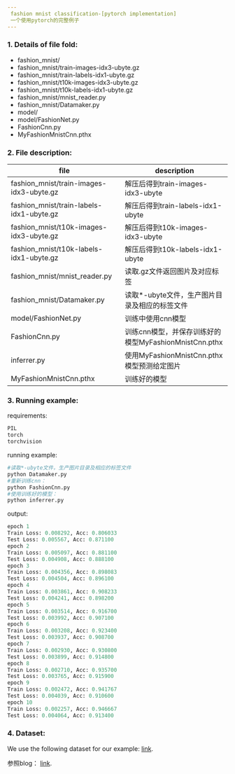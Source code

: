 ```yaml
---
 fashion mnist classification-[pytorch implementation]
 一个使用pytorch的完整例子
---
```

### 1. Details of file fold:
- fashion_mnist/
- fashion_mnist/train-images-idx3-ubyte.gz
- fashion_mnist/train-labels-idx1-ubyte.gz
- fashion_mnist/t10k-images-idx3-ubyte.gz
- fashion_mnist/t10k-labels-idx1-ubyte.gz
- fashion_mnist/mnist_reader.py
- fashion_mnist/Datamaker.py
- model/
- model/FashionNet.py
- FashionCnn.py
- MyFashionMnistCnn.pthx

### 2. File description:

| file | description|
|---|---|
|fashion_mnist/train-images-idx3-ubyte.gz|解压后得到train-images-idx3-ubyte|
|fashion_mnist/train-labels-idx1-ubyte.gz|解压后得到train-labels-idx1-ubyte|
|fashion_mnist/t10k-images-idx3-ubyte.gz|解压后得到t10k-images-idx3-ubyte|
|fashion_mnist/t10k-labels-idx1-ubyte.gz|解压后得到t10k-labels-idx1-ubyte|
|fashion_mnist/mnist_reader.py|读取.gz文件返回图片及对应标签|
|fashion_mnist/Datamaker.py|读取*-ubyte文件，生产图片目录及相应的标签文件|
|model/FashionNet.py|训练中使用cnn模型|
|FashionCnn.py|训练cnn模型，并保存训练好的模型MyFashionMnistCnn.pthx|
|inferrer.py|使用MyFashionMnistCnn.pthx模型预测给定图片|
|MyFashionMnistCnn.pthx|训练好的模型|

### 3. Running example:
requirements:
```python
PIL
torch
torchvision
```
running example:
```python
#读取*-ubyte文件，生产图片目录及相应的标签文件
python Datamaker.py
#重新训练cnn：
python FashionCnn.py
#使用训练好的模型：
python inferrer.py
```
output:
```python
epoch 1
Train Loss: 0.008292, Acc: 0.806033
Test Loss: 0.005567, Acc: 0.871100
epoch 2
Train Loss: 0.005097, Acc: 0.881100
Test Loss: 0.004908, Acc: 0.888100
epoch 3
Train Loss: 0.004356, Acc: 0.898083
Test Loss: 0.004504, Acc: 0.896100
epoch 4
Train Loss: 0.003861, Acc: 0.908233
Test Loss: 0.004241, Acc: 0.898200
epoch 5
Train Loss: 0.003514, Acc: 0.916700
Test Loss: 0.003992, Acc: 0.907100
epoch 6
Train Loss: 0.003208, Acc: 0.923400
Test Loss: 0.003937, Acc: 0.908700
epoch 7
Train Loss: 0.002930, Acc: 0.930800
Test Loss: 0.003899, Acc: 0.914800
epoch 8
Train Loss: 0.002710, Acc: 0.935700
Test Loss: 0.003765, Acc: 0.915900
epoch 9
Train Loss: 0.002472, Acc: 0.941767
Test Loss: 0.004039, Acc: 0.910600
epoch 10
Train Loss: 0.002257, Acc: 0.946667
Test Loss: 0.004064, Acc: 0.913400
```
### 4. Dataset:
We use the following dataset for our example:
[link](https://github.com/zalandoresearch/fashion-mnist).

参照blog：
[link](https://www.cnblogs.com/denny402/p/7520063.html).